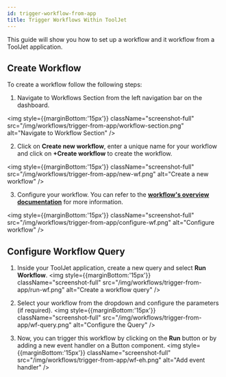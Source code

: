 ```yaml
---
id: trigger-workflow-from-app
title: Trigger Workflows Within ToolJet
---
```


This guide will show you how to set up a workflow and it workflow from a ToolJet application. 
<div style={{paddingTop:'24px'}}>

## Create Workflow

To create a workflow follow the following steps:

1. Navigate to Workflows Section from the left navigation bar on the dashboard.

<img style={{marginBottom:'15px'}} className="screenshot-full" src="/img/workflows/trigger-from-app/workflow-section.png" alt="Navigate to Workflow Section" />

2. Click on **Create new workflow**, enter a unique name for your workflow and click on **+Create workflow** to create the workflow.

<img style={{marginBottom:'15px'}} className="screenshot-full" src="/img/workflows/trigger-from-app/new-wf.png" alt="Create a new workflow" />

3. Configure your workflow. You can refer to the **[workflow's overview documentation](/docs/workflows/overview)** for more information.

<img style={{marginBottom:'15px'}} className="screenshot-full" src="/img/workflows/trigger-from-app/configure-wf.png" alt="Configure workflow" />

</div>

<div style={{paddingTop:'24px'}}>

## Configure Workflow Query

1. Inside your ToolJet application, create a new query and select **Run Workflow**.
<img style={{marginBottom:'15px'}} className="screenshot-full" src="/img/workflows/trigger-from-app/run-wf.png" alt="Create a workflow query" />

2. Select your workflow from the dropdown and configure the parameters (if required).
<img style={{marginBottom:'15px'}} className="screenshot-full" src="/img/workflows/trigger-from-app/wf-query.png" alt="Configure the Query" />

3. Now, you can trigger this workflow by clicking on the **Run** button or by adding a new event handler on a Button component.
<img style={{marginBottom:'15px'}} className="screenshot-full" src="/img/workflows/trigger-from-app/wf-eh.png" alt="Add event handler" />

</div>

